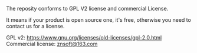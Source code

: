 The reposity conforms to GPL V2 license and commercial License.

It means if your product is open source one, it's free, otherwise you need to contact us for a license.

GPL v2: https://www.gnu.org/licenses/old-licenses/gpl-2.0.html
Commercial license:  znsoft@163.com
